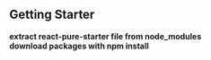 ## Getting Starter
**extract react-pure-starter file from node_modules**\
**download packages with npm install**
